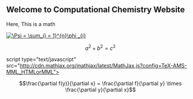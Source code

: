 ## Welcome to Computational Chemistry Website

Here, 
This is a math

<a href="https://www.codecogs.com/eqnedit.php?latex=\Psi&space;=&space;\sum_{i&space;=&space;1}^{n}\phi&space;_{i}" target="_blank"><img src="https://latex.codecogs.com/gif.latex?\Psi&space;=&space;\sum_{i&space;=&space;1}^{n}\phi&space;_{i}" title="\Psi = \sum_{i = 1}^{n}\phi _{i}" /></a>


```math
a^2+b^2=c^2 
``` 

script type="text/javascript" src="http://cdn.mathjax.org/mathjax/latest/MathJax.js?config=TeX-AMS-MML_HTMLorMML"></script>

$$\frac{\partial f(y)}{\partial x} = \frac{\partial f}{\partial y} \times \frac{\partial y}{\partial x}$$

<script>

Whenever you commit to this repository, GitHub Pages will run [Jekyll](https://jekyllrb.com/) to rebuild the pages in your site, from the content in your Markdown files.

### Markdown

Markdown is a lightweight and easy-to-use syntax for styling your writing. It includes conventions for

```markdown
Syntax highlighted code block

# Header 1
## Header 2
### Header 3

- Bulleted
- List

1. Numbered
2. List

**Bold** and _Italic_ and `Code` text

[Link](url) and ![Image](src)
```

For more details see [GitHub Flavored Markdown](https://guides.github.com/features/mastering-markdown/).

### Jekyll Themes

Your Pages site will use the layout and styles from the Jekyll theme you have selected in your [repository settings](https://github.com/mirzanejad/compchem/settings). The name of this theme is saved in the Jekyll `_config.yml` configuration file.

### Support or Contact

Having trouble with Pages? Check out our [documentation](https://docs.github.com/categories/github-pages-basics/) or [contact support](https://support.github.com/contact) and we’ll help you sort it out.
